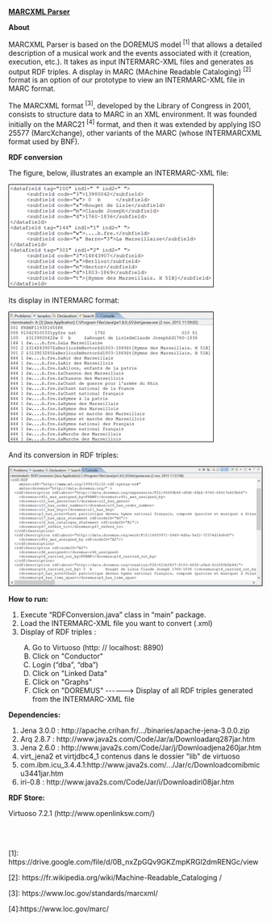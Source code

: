 <B> <U> MARCXML Parser </U> </B>

<B> About </B>
<p> MARCXML Parser is based on the DOREMUS model <sup>[1]</sup> that allows a detailed description of a musical work and the events associated with it (creation, execution, etc.). It takes as input INTERMARC-XML files and generates as output RDF triples. A display in MARC (MAchine Readable Cataloging) <sup>[2]</sup> format is an option of our prototype to view an INTERMARC-XML file in MARC format. </p>

<p> The MARCXML format <sup>[3]</sup>, developed by the Library of Congress in 2001, consists to structure data to MARC in an XML environment. It was founded initially on the MARC21 <sup>[4]</sup> format, and then it was extended by applying ISO 25577 (MarcXchange), other variants of the MARC (whose INTERMARCXML format used by BNF). </p>

<B> RDF conversion </B>
<p> The figure, below, illustrates an example an INTERMARC-XML file: <p>

 <img src="https://github.com/DOREMUS-ANR/marc2rdf/blob/master/img/1.png">
 
<p> Its display in INTERMARC format: <p>

<img src="https://github.com/DOREMUS-ANR/marc2rdf/blob/master/img/2.png">
 
<p> And its conversion in RDF triples: <p>
 
 <img src="https://github.com/DOREMUS-ANR/marc2rdf/blob/master/img/3.png">

<p> <B> How to run: </B> </p>
<ol>
<li> Execute “RDFConversion.java” class in “main” package.</li>
<li> Load the INTERMARC-XML file you want to convert (.xml)</li>
<li> Display of RDF triples :</li>
<ol type=A>
<li> Go to Virtuoso (http: // localhost: 8890)</li>
<li> Click on "Conductor"</li>
<li> Login (“dba”, “dba”)</li>
<li> Click on "Linked Data"</li>
<li> Click on "Graphs"</li>
<li> Click on "DOREMUS"
------> Display of all RDF triples generated from the INTERMARC-XML file</li>
</ol>
</ol>

<B> Dependencies: </B>
<ol>
<li> Jena 3.0.0 : http://apache.crihan.fr/.../binaries/apache-jena-3.0.0.zip </li>
<li> Arq 2.8.7 : http://www.java2s.com/Code/Jar/a/Downloadarq287jar.htm </li>
<li> Jena 2.6.0 : http://www.java2s.com/Code/Jar/j/Downloadjena260jar.htm </li>
<li> virt_jena2 et virtjdbc4_1 contenus dans le dossier "lib" de virtuoso </li>
<li> com.ibm.icu_3.4.4.1:http://www.java2s.com/.../Jar/c/Downloadcomibmicu3441jar.htm </li>
<li> iri-0.8 : http://www.java2s.com/Code/Jar/i/Downloadiri08jar.htm </li>
</ol>

<B> RDF Store: </B>
<p> Virtuoso 7.2.1 (http://www.openlinksw.com/) </p>
<br>
<br>
<p> <a name="">[1]</a>: https://drive.google.com/file/d/0B_nxZpGQv9GKZmpKRGl2dmRENGc/view </p>
<p> <a name="">[2]</a>: https://fr.wikipedia.org/wiki/Machine-Readable_Cataloging / </p>
<p> <a name="">[3]</a>: https://www.loc.gov/standards/marcxml/ </p>
<p> <a name="">[4]</a>:https://www.loc.gov/marc/ </p>
